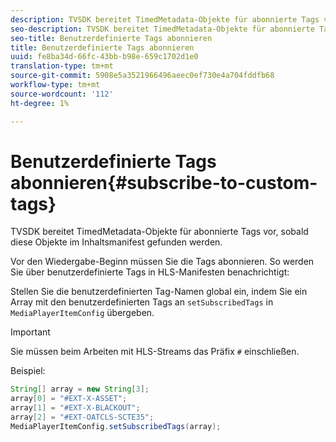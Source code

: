 ```yaml
---
description: TVSDK bereitet TimedMetadata-Objekte für abonnierte Tags vor, sobald diese Objekte im Inhaltsmanifest gefunden werden.
seo-description: TVSDK bereitet TimedMetadata-Objekte für abonnierte Tags vor, sobald diese Objekte im Inhaltsmanifest gefunden werden.
seo-title: Benutzerdefinierte Tags abonnieren
title: Benutzerdefinierte Tags abonnieren
uuid: fe8ba34d-66fc-43bb-b98e-659c1702d1e0
translation-type: tm+mt
source-git-commit: 5908e5a3521966496aeec0ef730e4a704fddfb68
workflow-type: tm+mt
source-wordcount: '112'
ht-degree: 1%

---
```



# Benutzerdefinierte Tags abonnieren{#subscribe-to-custom-tags}

TVSDK bereitet TimedMetadata-Objekte für abonnierte Tags vor, sobald diese Objekte im Inhaltsmanifest gefunden werden.

Vor den Wiedergabe-Beginn müssen Sie die Tags abonnieren.
So werden Sie über benutzerdefinierte Tags in HLS-Manifesten benachrichtigt:

Stellen Sie die benutzerdefinierten Tag-Namen global ein, indem Sie ein Array mit den benutzerdefinierten Tags an `setSubscribedTags` in `MediaPlayerItemConfig` übergeben.

>[!IMPORTANT]
>
>Sie müssen beim Arbeiten mit HLS-Streams das Präfix `#` einschließen.

Beispiel:

```java
String[] array = new String[3]; 
array[0] = "#EXT-X-ASSET"; 
array[1] = "#EXT-X-BLACKOUT"; 
array[2] = "#EXT-OATCLS-SCTE35"; 
MediaPlayerItemConfig.setSubscribedTags(array);
```

